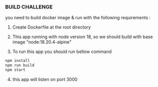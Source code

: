 
### BUILD CHALLENGE

you need to build docker image & run with the following requirements :

1. Create Dockerfile at the root directory
2. This app running with node version 18, so we should  build with base image "node:18.20.4-alpine"

3. To run this app you should run bellow command
```bash
npm install
npm run build
npm start
```
4. this app will listen on port 3000